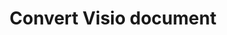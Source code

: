 ---
title: Convert Visio document
linktitle: Convert Visio document
type: docs
weight: 40
url: /python-java/converting/
description: This section contains a description of all possible options for converting Visio documents using Aspose.Diagram for Python via Java.
---